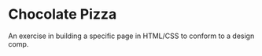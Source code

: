 # Chocolate Pizza

An exercise in building a specific page in HTML/CSS to conform to a design comp. 